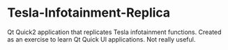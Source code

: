 # Tesla-Infotainment-Replica
Qt Quick2 application that replicates Tesla infotainment functions. Created as an exercise to learn Qt Quick UI applications. Not really useful.
